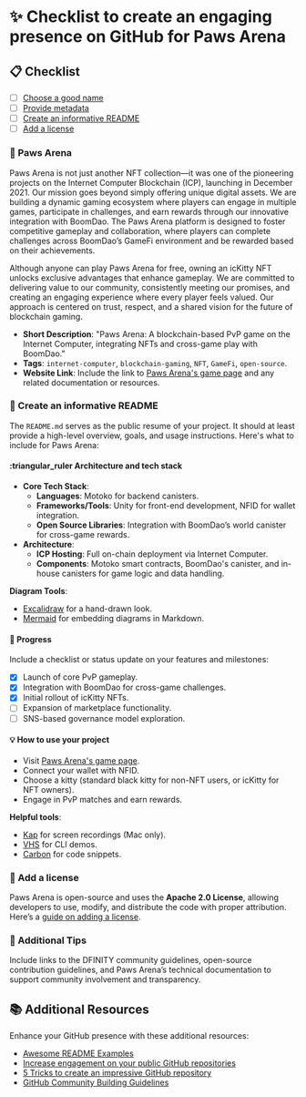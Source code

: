 # :sparkles: Checklist to create an engaging presence on GitHub for Paws Arena

## :clipboard: Checklist

- [ ] [Choose a good name](#Choose-a-good-name-for-your-project)
- [ ] [Provide metadata](#Provide-metadata)
- [ ] [Create an informative README](#Create-an-informative-README)
- [ ] [Add a license](#Add-a-license)

### :tada: Paws Arena

Paws Arena is not just another NFT collection—it was one of the pioneering projects on the Internet Computer Blockchain (ICP), launching in December 2021. Our mission goes beyond simply offering unique digital assets. We are building a dynamic gaming ecosystem where players can engage in multiple games, participate in challenges, and earn rewards through our innovative integration with BoomDao. The Paws Arena platform is designed to foster competitive gameplay and collaboration, where players can complete challenges across BoomDao’s GameFi environment and be rewarded based on their achievements.

Although anyone can play Paws Arena for free, owning an icKitty NFT unlocks exclusive advantages that enhance gameplay. We are committed to delivering value to our community, consistently meeting our promises, and creating an engaging experience where every player feels valued. Our approach is centered on trust, respect, and a shared vision for the future of blockchain gaming.

- **Short Description**: "Paws Arena: A blockchain-based PvP game on the Internet Computer, integrating NFTs and cross-game play with BoomDao."
- **Tags**: `internet-computer`, `blockchain-gaming`, `NFT`, `GameFi`, `open-source`.
- **Website Link**: Include the link to [Paws Arena's game page](https://knbkj-fiaaa-aaaan-qaadq-cai.ic0.app/) and any related documentation or resources.

### :blue_book: Create an informative README

The `README.md` serves as the public resume of your project. It should at least provide a high-level overview, goals, and usage instructions. Here's what to include for Paws Arena:

#### :triangular_ruler Architecture and tech stack

- **Core Tech Stack**:
  - **Languages**: Motoko for backend canisters.
  - **Frameworks/Tools**: Unity for front-end development, NFID for wallet integration.
  - **Open Source Libraries**: Integration with BoomDao’s world canister for cross-game rewards.
- **Architecture**:
  - **ICP Hosting**: Full on-chain deployment via Internet Computer.
  - **Components**: Motoko smart contracts, BoomDao's canister, and in-house canisters for game logic and data handling.

**Diagram Tools**:
- [Excalidraw](https://excalidraw.com/) for a hand-drawn look.
- [Mermaid](https://github.blog/2022-02-14-include-diagrams-markdown-files-mermaid/) for embedding diagrams in Markdown.

#### :construction: Progress

Include a checklist or status update on your features and milestones:
- [x] Launch of core PvP gameplay.
- [x] Integration with BoomDao for cross-game challenges.
- [x] Initial rollout of icKitty NFTs.
- [ ] Expansion of marketplace functionality.
- [ ] SNS-based governance model exploration.

#### :bulb: How to use your project

- Visit [Paws Arena's game page](https://knbkj-fiaaa-aaaan-qaadq-cai.ic0.app/).
- Connect your wallet with NFID.
- Choose a kitty (standard black kitty for non-NFT users, or icKitty for NFT owners).
- Engage in PvP matches and earn rewards.


**Helpful tools**:
- [Kap](https://getkap.co/) for screen recordings (Mac only).
- [VHS](https://github.com/charmbracelet/vhs) for CLI demos.
- [Carbon](https://carbon.now.sh/) for code snippets.

### :page_with_curl: Add a license

Paws Arena is open-source and uses the **Apache 2.0 License**, allowing developers to use, modify, and distribute the code with proper attribution. Here’s a [guide on adding a license](https://docs.github.com/en/communities/setting-up-your-project-for-healthy-contributions/adding-a-license-to-a-repository).

### :page_facing_up: Additional Tips

Include links to the DFINITY community guidelines, open-source contribution guidelines, and Paws Arena’s technical documentation to support community involvement and transparency.

## :books: Additional Resources

Enhance your GitHub presence with these additional resources:
- [Awesome README Examples](https://github.com/matiassingers/awesome-readme)
- [Increase engagement on your public GitHub repositories](https://www.freecodecamp.org/news/increase-engagement-on-your-public-github-repositories/)
- [5 Tricks to create an impressive GitHub repository](https://dev.to/ruppysuppy/5-tricks-to-create-an-impressive-github-repository-19m6)
- [GitHub Community Building Guidelines](https://docs.github.com/en/communities)
